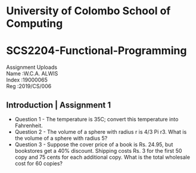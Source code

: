 # University of Colombo School of Computing
# SCS2204-Functional-Programming
Assignment Uploads\
Name  :W.C.A. ALWIS\
Index :19000065\
Reg   :2019/CS/006

## Introduction | Assignment 1

   - Question 1 - The temperature is 35C; convert this temperature into Fahrenheit.
   - Question 2 - The volume of a sphere with radius r is 4/3 Pi r3. What is the volume of a sphere with radius 5?
   - Question 3 - Suppose the cover price of a book is Rs. 24.95, but bookstores get a 40% discount. 
                 Shipping costs Rs. 3 for the first 50 copy and 75 cents for each additional copy. What is the total wholesale cost for 60 copies?
